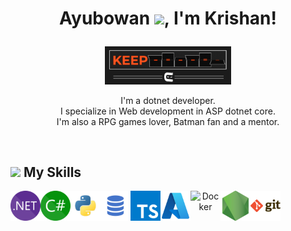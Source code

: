 <h1><p align="center">Ayubowan <img src="https://media.giphy.com/media/WqR7WfQVrpXNcmrm81/giphy.gif" width="28">, I'm Krishan!</h1></p>

<p align="center" ><img 
 src="https://raw.githubusercontent.com/KrishanSamarawickrama/PublicFiles/2d1ea464671e3fc7beff99d1653cd09f14318dc5/keep-coding.gif" width="40%"/></p>

<p align="center">
I'm a dotnet developer.
<br/>
I specialize in Web development in ASP dotnet core.
<br> 
I'm also a RPG games lover, Batman fan and a mentor.
<br>
</p>
<br/>

<summary>
<h2><img src = "https://media2.giphy.com/media/QssGEmpkyEOhBCb7e1/giphy.gif?cid=ecf05e47a0n3gi1bfqntqmob8g9aid1oyj2wr3ds3mg700bl&rid=giphy.gif" width="28"> My Skills </h2>
</summary>
<div align="center">  
<img align="left" alt="Dotnet" width="48px" src="https://raw.githubusercontent.com/github/explore/93d8a67084f94b2a444e510199a6e7622e5b09a3/topics/dotnet/dotnet.png" />
<img align="left" alt="Csharp" width="48px" src="https://raw.githubusercontent.com/github/explore/80688e429a7d4ef2fca1e82350fe8e3517d3494d/topics/csharp/csharp.png" />
<img align="left" alt="Python" width="48px" src="https://raw.githubusercontent.com/github/explore/80688e429a7d4ef2fca1e82350fe8e3517d3494d/topics/python/python.png" />
<img align="left" alt="SQL" width="48px" src="https://raw.githubusercontent.com/github/explore/80688e429a7d4ef2fca1e82350fe8e3517d3494d/topics/sql/sql.png" />
<img align="left" alt="Typescript" width="48px" src="https://raw.githubusercontent.com/github/explore/80688e429a7d4ef2fca1e82350fe8e3517d3494d/topics/typescript/typescript.png" />
<img align="left" alt="Azure" width="48px" src="https://raw.githubusercontent.com/github/explore/80688e429a7d4ef2fca1e82350fe8e3517d3494d/topics/azure/azure.png" />
<img align="left" alt="Docker" width="48px" src="https://user-images.githubusercontent.com/23394582/126347034-0a6c4234-96e7-4680-b783-a487139c1f1c.png" />
<img align="left" alt="Node.js" width="48px" src="https://raw.githubusercontent.com/github/explore/80688e429a7d4ef2fca1e82350fe8e3517d3494d/topics/nodejs/nodejs.png" />
<img align="left" alt="Git" width="48px" src="https://raw.githubusercontent.com/github/explore/80688e429a7d4ef2fca1e82350fe8e3517d3494d/topics/git/git.png" />
</div>
